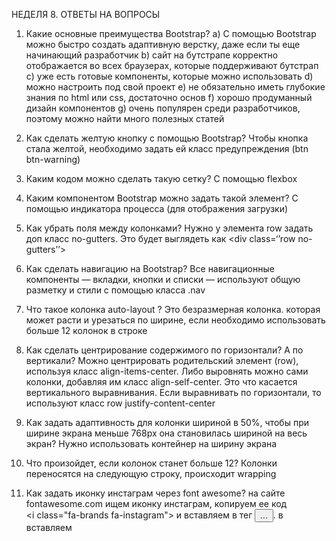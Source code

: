 НЕДЕЛЯ 8. ОТВЕТЫ НА ВОПРОСЫ

1. Какие основные преимущества Bootstrap?
а) С помощью Bootstrap можно быстро создать адаптивную верстку, даже если ты еще начинающий разработчик
b) сайт на бутстрапе корректно отображается во всех браузерах, которые поддерживают бутстрап
c) уже есть готовые компоненты, которые можно использовать
d) можно настроить под свой проект
e) не обязательно иметь глубокие знания по html или css, достаточно основ
f) хорошо продуманный дизайн компонентов
g) очень популярен среди разработчиков, поэтому можно найти много полезных статей

2. Как сделать желтую кнопку с помощью Bootstrap?
Чтобы кнопка стала желтой, необходимо задать ей класс предупреждения (btn btn-warning)

3. Каким кодом можно сделать такую сетку? С помощью flexbox

4. Каким компонентом Bootstrap можно задать такой элемент? С помощью индикатора процесса (для отображения загрузки) 
5. Как убрать поля между колонками?
Нужно у элемента row задать доп класс no-gutters. Это будет выглядеть как <div class=‘’row no-gutters’’>

6. Как сделать навигацию на Bootstrap?
Все навигационные компоненты — вкладки, кнопки и списки — используют общую разметку и стили с помощью класса .nav

7. Что такое колонка auto-layout ?
Это безразмерная колонка. которая может расти и урезаться по ширине, если необходимо использовать больше 12 колонок в строке

8. Как сделать центрирование содержимого по горизонтали? А по вертикали?
Можно центрировать родительский элемент (row), используя класс align-items-center. Либо выровнять можно сами колонки, добавляя им класс align-self-center. Это что касается вертикального выравнивания. Если выравнивать по горизонтали, то используют класс row justify-content-center

9. Как задать адаптивность для колонки шириной в 50%, чтобы при ширине экрана меньше 768px она становилась шириной на весь экран?
Нужно использовать контейнер на ширину экрана <div class="container-fluid"></div>

10. Что произойдет, если колонок станет больше 12?
Колонки переносятся на следующую строку, происходит wrapping 

11. Как задать иконку инстаграм через font awesome?
на сайте fontawesome.com ищем иконку инстаграм, копируем ее код <i class="fa-brands fa-instagram"></i> и вставляем в тег <button>…</button>. в <head> вставляем <script> со ссылкой, которую получаешь по почте при регистрации на сайте

12. Чем отличается container от container-fluid?
Container-fluid это контейнер с шириной на весь экран (на всех устройствах он будет располагаться на всю ширину экрана)
Container это контейнер с фиксированной шириной (ширина меняется в зависимости от ширины экрана устройства)

ПРАКТИЧЕСКОЕ ЗАДАНИЕ 1

<img width="687" alt="guess_css" src="https://user-images.githubusercontent.com/110172816/192138878-b9ddc33a-f29b-4950-be90-e12140081f41.png">


